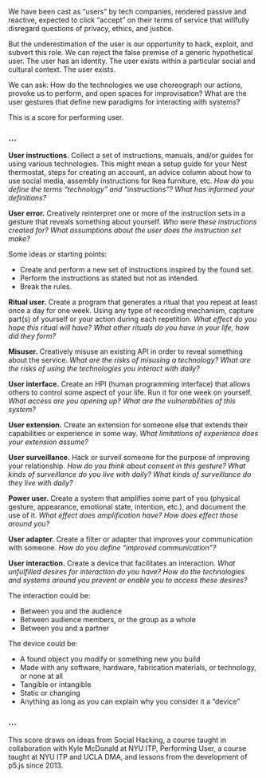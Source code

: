 We have been cast as “users” by tech companies, rendered passive and reactive, expected to click “accept” on their terms of service that willfully disregard questions of privacy, ethics, and justice. 

But the underestimation of the user is our opportunity to hack, exploit, and subvert this role. We can reject the false premise of a generic hypothetical user. The user has an identity. The user exists within a particular social and cultural context. The user exists.

We can ask: How do the technologies we use choreograph our actions, provoke us to perform, and open spaces for improvisation? What are the user gestures that define new paradigms for interacting with systems?

This is a score for performing user.


### ...

**User instructions.** Collect a set of instructions, manuals, and/or guides for using various technologies. This might mean a setup guide for your Nest thermostat, steps for creating an account, an advice column about how to use social media, assembly instructions for Ikea furniture, etc. _How do you define the terms “technology” and “instructions”? What has informed your definitions?_


**User error.** Creatively reinterpret one or more of the instruction sets in a gesture that reveals something about yourself. _Who were these instructions created for? What assumptions about the user does the instruction set make?_

  Some ideas or starting points:
  * Create and perform a new set of instructions inspired by the found set.
  * Perform the instructions as stated but not as intended.
  * Break the rules.


**Ritual user.** Create a program that generates a ritual that you repeat at least once a day for one week. Using any type of recording mechanism, capture part(s) of yourself or your action during each repetition. _What effect do you hope this ritual will have? What other rituals do you have in your life, how did they form?_


**Misuser.** Creatively misuse an existing API in order to reveal something about the service. _What are the risks of misusing a technology? What are the risks of using the technologies you interact with daily?_


**User interface.** Create an HPI (human programming interface) that allows others to control some aspect of your life. Run it for one week on yourself. _What access are you opening up? What are the vulnerabilities of this system?_


**User extension.** Create an extension for someone else that extends their capabilities or experience in some way. _What limitations of experience does your extension assume?_


**User surveillance.** Hack or surveil someone for the purpose of improving your relationship. _How do you think about consent in this gesture? What kinds of surveillance do you live with daily? What kinds of surveillance do they live with daily?_


**Power user.** Create a system that amplifies some part of you (physical gesture, appearance, emotional state, intention, etc.), and document the use of it. _What effect does amplification have? How does effect those around you?_


**User adapter.** Create a filter or adapter that improves your communication with someone. _How do you define “improved communication”?_


**User interaction.** Create a device that facilitates an interaction. _What unfulfilled desires for interaction do you have? How do the technologies and systems around you prevent or enable you to access these desires?_

  The interaction could be:
  * Between you and the audience
  * Between audience members, or the group as a whole
  * Between you and a partner

  The device could be:
  * A found object you modify or something new you build
  * Made with any software, hardware, fabrication materials, or technology, or none at all
  * Tangible or intangible
  * Static or changing
  * Anything as long as you can explain why you consider it a “device”


### ...

This score draws on ideas from Social Hacking, a course taught in collaboration with Kyle McDonald at NYU ITP, Performing User, a course taught at NYU ITP and UCLA DMA, and lessons from the development of p5.js since 2013.
